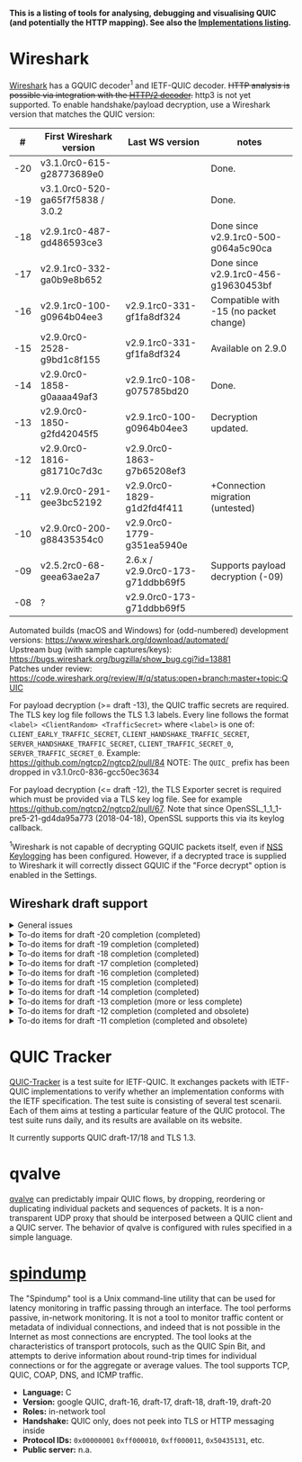 
**This is a listing of tools for analysing, debugging and visualising QUIC (and potentially the HTTP mapping). See also the [Implementations listing](Implementations).**

# Wireshark
[Wireshark](https://wireshark.org/) has a GQUIC decoder<sup>1</sup> and IETF-QUIC decoder. ~~HTTP analysis is possible via integration with the [HTTP/2 decoder](https://wiki.wireshark.org/HTTP2).~~ http3 is not yet supported. To enable handshake/payload decryption, use a Wireshark version that matches the QUIC version:

 | # | First Wireshark version | Last WS version | notes |
 | -- | -- | -- | -- |
 | -20 | v3.1.0rc0-615-g28773689e0 | | Done. |
 | -19 | v3.1.0rc0-520-ga65f7f5838 / 3.0.2 | | Done. |
 | -18 | v2.9.1rc0-487-gd486593ce3 | | Done since v2.9.1rc0-500-g064a5c90ca |
 | -17 | v2.9.1rc0-332-ga0b9e8b652 | | Done since v2.9.1rc0-456-g19630453bf |
 | -16 | v2.9.1rc0-100-g0964b04ee3 | v2.9.1rc0-331-gf1fa8df324 | Compatible with -15 (no packet change) |
 | -15 | v2.9.0rc0-2528-g9bd1c8f155 | v2.9.1rc0-331-gf1fa8df324 | Available on 2.9.0 |
 | -14 | v2.9.0rc0-1858-g0aaaa49af3 | v2.9.1rc0-108-g075785bd20 | Done. |
 | -13 | v2.9.0rc0-1850-g2fd42045f5 | v2.9.1rc0-100-g0964b04ee3 | Decryption updated. |
 | -12 | v2.9.0rc0-1816-g81710c7d3c | v2.9.0rc0-1863-g7b65208ef3
 | -11 | v2.9.0rc0-291-gee3bc52192 | v2.9.0rc0-1829-g1d2fd4f411 | +Connection migration (untested) |
 | -10 | v2.9.0rc0-200-g88435354c0 | v2.9.0rc0-1779-g351ea5940e
 | -09 | v2.5.2rc0-68-geea63ae2a7 | 2.6.x / v2.9.0rc0-173-g71ddbb69f5 | Supports payload decryption (-09) |
 | -08 | ? | v2.9.0rc0-173-g71ddbb69f5 |

Automated builds (macOS and Windows) for (odd-numbered) development versions: https://www.wireshark.org/download/automated/  
Upstream bug (with sample captures/keys): https://bugs.wireshark.org/bugzilla/show_bug.cgi?id=13881  
Patches under review: https://code.wireshark.org/review/#/q/status:open+branch:master+topic:QUIC

For payload decryption (>= draft -13), the QUIC traffic secrets are required. The TLS key log file follows the TLS 1.3 labels. Every line follows the format `<label> <ClientRandom> <TrafficSecret>` where `<label>` is one of:
`CLIENT_EARLY_TRAFFIC_SECRET`, 
`CLIENT_HANDSHAKE_TRAFFIC_SECRET`, 
`SERVER_HANDSHAKE_TRAFFIC_SECRET`, 
`CLIENT_TRAFFIC_SECRET_0`, 
`SERVER_TRAFFIC_SECRET_0`. Example: https://github.com/ngtcp2/ngtcp2/pull/84
NOTE: The `QUIC_` prefix has been dropped in v3.1.0rc0-836-gcc50ec3634

For payload decryption (<= draft -12), the TLS Exporter secret is required which must be provided via a TLS key log file. See for example https://github.com/ngtcp2/ngtcp2/pull/67. Note that since OpenSSL_1_1_1-pre5-21-gd4da95a773 (2018-04-18), OpenSSL supports this via its keylog callback.

<sup>1</sup>Wireshark is not capable of decrypting GQUIC packets itself, even if [NSS Keylogging](https://developer.mozilla.org/en-US/docs/Mozilla/Projects/NSS/Key_Log_Format) has been configured. However, if a decrypted trace is supplied to Wireshark it will correctly dissect GQUIC if the "Force decrypt" option is enabled in the Settings.

## Wireshark draft support
<details><summary>General issues</summary>

- [ ] TLS 1.3 handshake fragmentation over multiple packets. Related: https://bugs.wireshark.org/bugzilla/show_bug.cgi?id=15537
- [x] Key Update: verify decrypted result before switching cipher. https://code.wireshark.org/review/33279
- [x] Connection migration: supported as of v2.9.0rc0-1879-g17bc055138 (tested with draft -14)
- [ ] Stream ID dissection (two LSB -> direction/initiator)
- [ ] Stateless reset (format changed again in draft -17 and -20) https://tools.ietf.org/html/draft-ietf-quic-transport-17#section-10.4
- [x] Deprecate and alias `QUIC_*SECRET*` decryption secrets for `*SECRET*` since it is the same since draft -14. https://code.wireshark.org/review/33275
- [ ] Stream reassembly support (maybe even Follow QUIC Stream like Follow TCP Stream?)
- [ ] Missing QPACK and HTTP/3 support. (Planned to be added.)
- [ ] ...
</details>

<details><summary>To-do items for draft -20 completion (completed)</summary>

- [ ] Stateless reset format has changed again. (It was not supported before anyway)
- [x] New transport error code: CRYPTO_BUFFER_EXCEEDED(0xD) https://code.wireshark.org/review/32961
</details>

<details><summary>To-do items for draft -19 completion (completed)</summary>

- [x] Removal of VERSION_NEGOTIATION_ERROR (0x9) error code.
- [x] Removal of QuicVersion fields in TransportParameters. https://code.wireshark.org/review/32833
- [x] idle_timeout (0x0001) was changed from seconds to milliseconds.
</details>

<details><summary>To-do items for draft -18 completion (completed)</summary>

- [x] Rename ACK Blocks to ACK Ranges, move First ACK Range field, rename ECN Section -> ECN Counters. https://code.wireshark.org/review/31688
- [x] Rename 0-RTT Protected -> 0-RTT https://code.wireshark.org/review/31685
- [x] Rename stream Final Offset -> Final Size; FINAL_OFFSET_ERROR -> FINAL_SIZE_ERROR https://code.wireshark.org/review/31687
- [x] PreferredAdress: split ipVersion/ipAddress in ipv4Address/ipv4Port/ipv6Address/ipv6Port fields. https://code.wireshark.org/review/31689
</details>

<details><summary>To-do items for draft -17 completion (completed)</summary>

- [x] Update PNE -> Header protection, update initial salt, update HKDF label. https://code.wireshark.org/review/31480
- [x] Packet number decryption fixes. https://code.wireshark.org/review/31634
- [x] Display unprotected short header bytes, fix 1RTT decryption (incl. KeyUpdate?, untested) https://code.wireshark.org/review/31637
- [x] Renumbered frames (and rename like BLOCKED -> DATA_BLOCKED, STREAM_BLOCKED -> STREAM_DATA_BLOCKED). https://code.wireshark.org/review/31405
- [x] Renumbered transport parameters (TP) and use varints, rename `initial_max_bidi_streams` -> `initial_max_streams_bidi` (likewise for `uni`). https://code.wireshark.org/review/31534
- [x] NEW_CONNECTION_ID: move Sequence(i) field before CID Length field... (revert draft-15 change!). https://code.wireshark.org/review/31405
- [x] Add Spin bit (short header) https://code.wireshark.org/review/31644
- [x] Display unprotected long header bytes. https://code.wireshark.org/review/31642
</details>

<details><summary>To-do items for draft -16 completion (completed)</summary>

- [x] Add draft-16 to quic_versions_vals https://code.wireshark.org/review/31169
</details>

<details><summary>To-do items for draft -15 completion (completed)</summary>

- [X] Merge ACK and ACK\_ECN. Renumbers ACK(0x0d) -> ACK(0x1b). (ECN is like ACK frame, but with ECN Section after it) https://code.wireshark.org/review/30420 https://code.wireshark.org/review/30491
- [X] Add 2 transport parameters: max\_ack\_delay(12) and original\_connection\_id(13) https://code.wireshark.org/review/30418
- [X] NEW_CONNECTION_ID: move Sequence(i) field after CID Length field. https://code.wireshark.org/review/30419
- [X] Add RETIRE\_CONNECTION\_ID(0x0d) type (NOTE: conflict with old ACK(0x0d)). https://code.wireshark.org/review/30492
</details>

<details><summary>To-do items for draft -14 completion (completed)</summary>

- [x] Retry Packet: completely changed. https://code.wireshark.org/review/29689
- [x] ACK\_ECN Change value (0x20) => (0x1a)  https://code.wireshark.org/review/29702
- [x] Remove error code: UNSOLICITED\_PATH\_RESPONSE https://code.wireshark.org/review/29703 
- [x] Split initial\_max\_stream\_data (0) into initial\_max\_stream\_data\_bidi\_local (0), initial\_max\_stream\_data\_bidi\_remote (10), initial\_max\_stream\_data\_uni (11) https://code.wireshark.org/review/29722
</details>

<details><summary>To-do items for draft -13 completion (more or less complete)</summary>

- [x] Long header: "Payload Length" -> "Length" (length of following PKN + payload)
- [x] Initial Packet: can now be sent by server as well, contains Token Length + Token fields following the normal long header. https://code.wireshark.org/review/29641
- [x] New transport parameter: disable\_migration (9) https://code.wireshark.org/review/29674 
- [ ] Stateless Reset packet format change (due to short header type changes)
- [x] CONNECTION\_CLOSE: gains new Frame Type (i) field. https://code.wireshark.org/review/29698 
- [x] New frame type: CRYPTO (0x18). Replaces "Stream 0" and changes how Initial Packet/Handshake are used.
  - [x] Recognize CRYPTO frame. https://code.wireshark.org/review/29642
  - [x] Process TLS handshake/alert messages using QUIC as framing and protection layer. https://code.wireshark.org/review/29677
- [x] Retry Packet: no longer carries a TLS HRR, see [4.4.2](https://tools.ietf.org/html/draft-ietf-quic-transport-13#section-4.4.2). https://code.wireshark.org/review/29687
- [x] New frame type: NEW\_TOKEN (0x19) https://code.wireshark.org/review/29699 
- [x] New frame type: ACK\_ECN (0x20) https://code.wireshark.org/review/29699 
- [x] New QUIC Frame Type Registry with IANA. Verified matching.
- [x] Renamed error: FRAME_FORMAT_ERROR -> FRAME_ENCODING_ERROR (0x7) https://code.wireshark.org/review/29700
- [x] New error type: INVALID_MIGRATION (0xC) https://code.wireshark.org/review/29700
- [ ] Changed error definition: FRAME_ERROR -> CRYPTO_ERROR (0x1XX) https://code.wireshark.org/review/29740
- [x] TLS extension number change: quic_transport_parameter(26) -> 0xffa5 https://code.wireshark.org/review/29673 
</details>

<details><summary>To-do items for draft -12 completion (completed and obsolete)</summary>

- [x] Short packet: two type bits -> reserved. https://code.wireshark.org/review/29668
- [x] Packet number encryption (starts at zero, there is no special Initial Packet Number). Replaces previous "packet number gap" approach. https://code.wireshark.org/review/29637
- [x] 7, 14, 30-bit variable length packet numbers https://code.wireshark.org/review/29637
- [x] New transport parameter: preferred\_address (4) https://code.wireshark.org/review/29671
- [ ] Improve connection migration tracking: use Server's Preferred Address
</details>

<details><summary>To-do items for draft -11 completion (completed and obsolete)</summary>

- [x] new short header flags, long header format https://code.wireshark.org/review/27009
- [x] packet coalescing. Draft -12 clarifies: applies to short packet headers too; packets (within a datagram) with different DCID than the first packet should be ignored. https://code.wireshark.org/review/29607 (framing only, decryption of multiple messages is incomplete)
- [x] storing CID for reference in short header packet https://code.wireshark.org/review/27098
- [x] update NEW_CONNECTION_ID dissection https://code.wireshark.org/review/27107
- [ ] connection tracking based on CID / connection migration
  - [x] Basic connection tracking https://code.wireshark.org/review/27068
  - [ ] Use NEW_CONNECTION_ID hint (requires user to provide EXPORTER_SECRET keys)
</details>


# QUIC Tracker
[QUIC-Tracker](https://quic-tracker.info.ucl.ac.be/) is a test suite for IETF-QUIC. It exchanges packets with IETF-QUIC implementations to verify whether an implementation conforms with the IETF specification. The test suite is consisting of several test scenarii. Each of them aims at testing a particular feature of the QUIC protocol. The test suite runs daily, and its results are available on its website.

It currently supports QUIC draft-17/18 and TLS 1.3.

# qvalve

[qvalve](https://github.com/NTAP/qvalve) can predictably impair QUIC flows, by dropping, reordering or duplicating individual packets and sequences of packets. It is a non-transparent UDP proxy that should be interposed between a QUIC client and a QUIC server.
The behavior of qvalve is configured with rules specified in a simple language. 

# [spindump](https://github.com/EricssonResearch/spindump)
The "Spindump" tool is a Unix command-line utility that can be used for latency monitoring in traffic passing through an interface. The tool performs passive, in-network monitoring. It is not a tool to monitor traffic content or metadata of individual connections, and indeed that is not possible in the Internet as most connections are encrypted. The tool looks at the characteristics of transport protocols, such as the QUIC Spin Bit, and attempts to derive information about round-trip times for individual connections or for the aggregate or average values. The tool supports TCP, QUIC, COAP, DNS, and ICMP traffic.

- **Language:** C
- **Version:** google QUIC, draft-16, draft-17, draft-18, draft-19, draft-20
- **Roles:** in-network tool
- **Handshake:** QUIC only, does not peek into TLS or HTTP messaging inside
- **Protocol IDs:** `0x00000001` `0xff000010`, `0xff000011`, `0x50435131`, etc.
- **Public server:** n.a.


